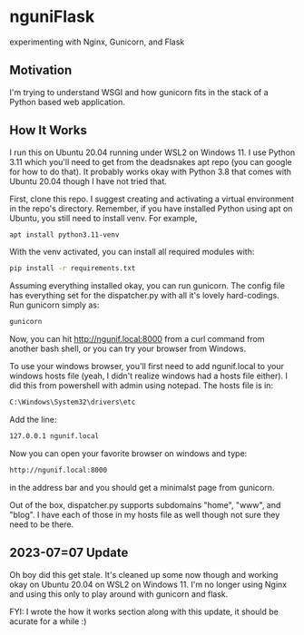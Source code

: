 # nguniFlask
experimenting with Nginx, Gunicorn, and Flask

##  Motivation 

I'm trying to understand WSGI and how gunicorn fits in the stack of a Python based web application.

## How It Works

I run this on Ubuntu 20.04 running under WSL2 on Windows 11.
I use Python 3.11 which you'll need to get from the deadsnakes apt repo (you can google for how to do that).
It probably works okay with Python 3.8 that comes with Ubuntu 20.04 though I have not tried that.

First, clone this repo.
I suggest creating and activating a virtual environment in the repo's directory.
Remember, if you have installed Python using apt on Ubuntu, you still need to install venv.  For example, 
``` bash
apt install python3.11-venv
```

With the venv activated, you can install all required modules with:
``` bash
pip install -r requirements.txt
```

Assuming everything installed okay, you can run gunicorn.
The config file has everything set for the dispatcher.py with all it's lovely hard-codings.  Run gunicorn simply as:
``` bash 
gunicorn
```

Now, you can hit http://ngunif.local:8000 from a curl command from another bash shell, or you can try your browser from Windows.

To use your windows browser, you'll first need to add ngunif.local to your windows hosts file (yeah, I didn't realize windows had a hosts file either).
I did this from powershell with admin using notepad.
The hosts file is in:
``` bash
C:\Windows\System32\drivers\etc
```
Add the line:
``` bash
127.0.0.1 ngunif.local 
```

Now you can open your favorite browser on windows and type:
``` bash
http://ngunif.local:8000
```
in the address bar and you should get a minimalst page from gunicorn.

Out of the box, dispatcher.py supports subdomains "home", "www", and "blog".
I have each of those in my hosts file as well though not sure they need to be there.

## 2023-07=07 Update

Oh boy did this get stale.
It's cleaned up some now though and working okay on Ubuntu 20.04 on WSL2 on Windows 11.
I'm no longer using Nginx and using this only to play around with gunicorn and flask. 

FYI: I wrote the how it works section along with this update, it should be acurate for a while :)
